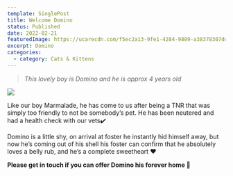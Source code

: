 ```yaml
---
template: SinglePost
title: Welcome Domino
status: Published
date: 2022-02-21
featuredImage: https://ucarecdn.com/f5ec2a13-9fe1-4284-9889-a38378307dd0/-/crop/720x572/0,91/-/preview/
excerpt: Domino
categories:
  - category: Cats & Kittens
---
```

> *This lovely boy is Domino and he is approx 4 years old*

![](https://ucarecdn.com/d6e5f16f-29fa-45e1-851c-c57f50180ee2/)


Like our boy Marmalade, he has come to us after being a TNR that was simply too friendly to not be somebody’s pet. He has been neutered and had a health check with our vets✔️


Domino is a little shy, on arrival at foster he instantly hid himself away, but now he’s coming out of his shell his foster can confirm that he absolutely loves a belly rub, and he’s a complete sweetheart ❤️


**Please get in touch if you can offer Domino his forever home 🏡**